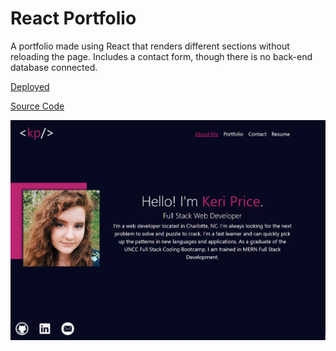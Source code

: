 # React Portfolio

A portfolio made using React that renders different sections without reloading the page.
Includes a contact form, though there is no back-end database connected.

[Deployed](https://fathomless-reaches-59225.herokuapp.com/)

[Source Code](https://github.com/kerilp/react-portfolio)

![Screenshot](./src/assets/screenshot.png)